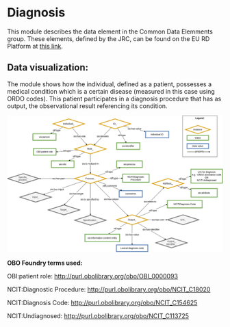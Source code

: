 # Diagnosis

This module describes the data element in the Common Data Elemments group. These elements, defined by the JRC, can be found on the EU RD Platform at [this link](https://eu-rd-platform.jrc.ec.europa.eu/sites/default/files/CDS/EU_RD_Platform_CDS_Final.pdf).

## Data visualization:

The module shows how the individual, defined as a patient, possesses a medical condition which is a certain disease (measured in this case using ORDO codes). This patient participates in a diagnosis procedure that has as output, the observational result referencing its condition.

<p align="center">
    <a href="https://raw.githubusercontent.com/CARE-SM/CARE-Semantic-Model/main/images/CARE-SM-Diagnosis.png" target="_blank">
        <img src="https://raw.githubusercontent.com/CARE-SM/CARE-Semantic-Model/main/images/CARE-SM-Diagnosis.png">
    </a>
</p>

**OBO Foundry terms used:**

OBI:patient role: http://purl.obolibrary.org/obo/OBI_0000093

NCIT:Diagnostic Procedure: http://purl.obolibrary.org/obo/NCIT_C18020

NCIT:Diagnosis Code: http://purl.obolibrary.org/obo/NCIT_C154625

NCIT:Undiagnosed: http://purl.obolibrary.org/obo/NCIT_C113725